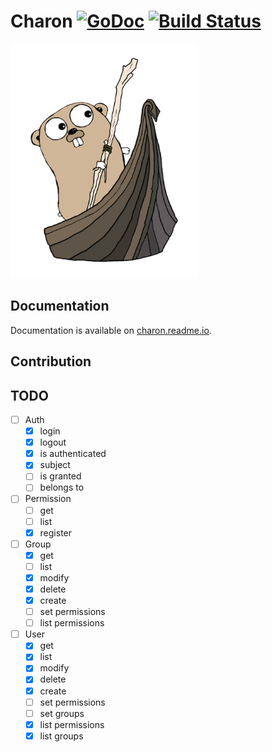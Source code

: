 Charon [![GoDoc](https://godoc.org/github.com/piotrkowalczuk/charon?status.svg)](http://godoc.org/github.com/piotrkowalczuk/charon)&nbsp;[![Build Status](https://travis-ci.org/piotrkowalczuk/charon.svg?branch=master)](https://travis-ci.org/piotrkowalczuk/charon)
=============

<img src="/data/logo/charon.png?raw=true" width="300">

## Documentation
Documentation is available on [charon.readme.io](http://charon.readme.io).

## Contribution

## TODO
- [ ] Auth
    - [x] login
    - [x] logout
    - [x] is authenticated
    - [x] subject
    - [ ] is granted
    - [ ] belongs to
- [ ] Permission
	- [ ] get
    - [ ] list
    - [x] register
- [ ] Group
    - [x] get
    - [ ] list
    - [x] modify
    - [x] delete
    - [x] create
    - [ ] set permissions
    - [ ] list permissions
- [ ] User
    - [x] get
    - [x] list
    - [x] modify
    - [x] delete
    - [x] create
    - [ ] set permissions
    - [ ] set groups
    - [x] list permissions
    - [x] list groups
